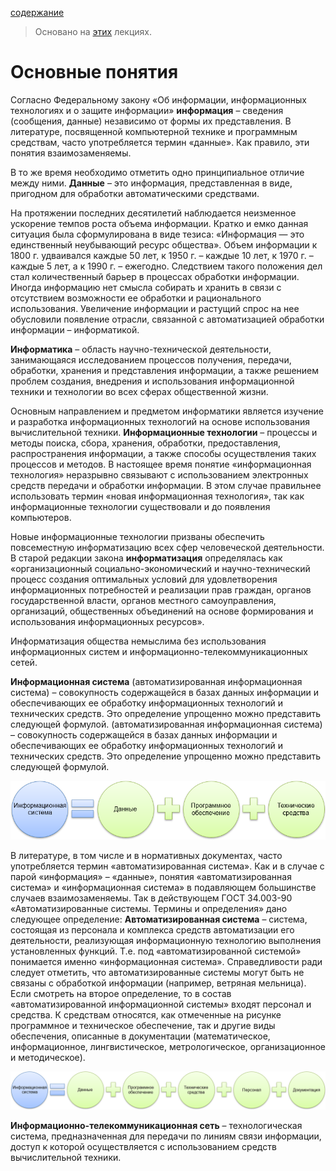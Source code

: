 [содержание](/readme.md)

>Основано на [этих](https://sites.google.com/site/anisimovkhv/learning/pris/lecture) лекциях.

# Основные понятия

Согласно Федеральному закону «Об информации, информационных технологиях и о защите информации» **информация** – сведения (сообщения, данные) независимо от формы их представления. В литературе, посвященной компьютерной технике и программным средствам, часто употребляется термин «данные». Как правило, эти понятия взаимозаменяемы.

В то же время необходимо отметить одно принципиальное отличие между ними. **Данные** – это информация, представленная в виде, пригодном для обработки автоматическими средствами.

На протяжении последних десятилетий наблюдается неизменное ускорение темпов роста объема информации. Кратко и емко данная ситуация была сформулирована в виде тезиса: «Информация — это единственный неубывающий ресурс общества». Объем информации к 1800 г. удваивался каждые 50 лет, к 1950 г. – каждые 10 лет, к 1970 г. – каждые 5 лет, а к 1990 г. – ежегодно. Следствием такого положения дел стал количественный барьер в процессах обработки информации. Иногда информацию нет смысла собирать и хранить в связи с отсутствием возможности ее обработки и рационального использования. Увеличение информации и растущий спрос на нее обусловили появление отрасли, связанной с автоматизацией обработки информации – информатикой.

**Информатика** – область научно-технической деятельности, занимающаяся исследованием процессов получения, передачи, обработки, хранения и представления информации, а также решением проблем создания, внедрения и использования информационной техники и технологии во всех сферах общественной жизни.

Основным направлением и предметом информатики является изучение и разработка информационных технологий на основе использования вычислительной техники. **Информационные технологии** – процессы и методы поиска, сбора, хранения, обработки, предоставления, распространения информации, а также способы осуществления таких процессов и методов. В настоящее время понятие «информационная технология» неразрывно связывают с использованием электронных средств передачи и обработки информации. В этом случае правильнее использовать термин «новая информационная технология», так как информационные технологии существовали и до появления компьютеров.

Новые информационные технологии призваны обеспечить повсеместную информатизацию всех сфер человеческой деятельности. В старой редакции закона **информатизация** определялась как «организационный социально-экономический и научно-технический процесс создания оптимальных условий для удовлетворения информационных потребностей и реализации прав граждан, органов государственной власти, органов местного самоуправления, организаций, общественных объединений на основе формирования и использования информационных ресурсов».

Информатизация общества немыслима без использования информационных систем и информационно-телекоммуникационных сетей.

**Информационная система** (автоматизированная информационная система) – совокупность содержащейся в базах данных информации и обеспечивающих ее обработку информационных технологий и технических средств. Это определение упрощенно можно представить следующей формулой. (автоматизированная информационная система) – совокупность содержащейся в базах данных информации и обеспечивающих ее обработку информационных технологий и технических средств. Это определение упрощенно можно представить следующей формулой.

![](../img/01010.png)

В литературе, в том числе и в нормативных документах, часто употребляется термин «автоматизированная система». Как и в случае с парой «информация» – «данные», понятия «автоматизированная система» и «информационная система» в подавляющем большинстве случаев взаимозаменяемы. Так в действующем ГОСТ 34.003-90 «Автоматизированные системы. Термины и определения» дано следующее определение: **Автоматизированная система** – система, состоящая из персонала и комплекса средств автоматизации его деятельности, реализующая информационную технологию выполнения установленных функций. Т.е. под «автоматизированной системой» понимается именно «информационная система». Справедливости ради следует отметить, что автоматизированные системы могут быть не связаны с обработкой информации (например, ветряная мельница). Если смотреть на второе определение, то в состав «автоматизированной информационной системы» входят персонал и средства. К средствам относятся, как отмеченные на рисунке программное и техническое обеспечение, так и другие виды обеспечения, описанные в документации (математическое, информационное, лингвистическое, метрологическое, организационное и методическое).

![](../img/01011.png)

**Информационно-телекоммуникационная сеть** – технологическая система, предназначенная для передачи по линиям связи информации, доступ к которой осуществляется с использованием средств вычислительной техники.